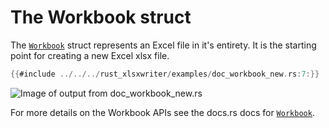 # The Workbook struct

The [`Workbook`] struct represents an Excel file in it's entirety. It is the
starting point for creating a new Excel xlsx file.


```rust
{{#include ../../../rust_xlsxwriter/examples/doc_workbook_new.rs:7:}}
```
![Image of output from doc_workbook_new.rs](../../images/workbook_new.png)

For more details on the Workbook APIs see the docs.rs docs for [`Workbook`].

[`Workbook`]: https://docs.rs/rust_xlsxwriter/latest/rust_xlsxwriter/struct.Workbook.html